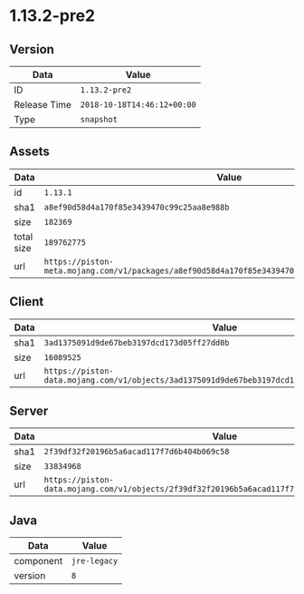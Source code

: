 # 1.13.2-pre2

## Version

|**Data**        | **Value**                 |
|----------------|-------------------------|
| ID   | ```1.13.2-pre2```   |
| Release Time   | ```2018-10-18T14:46:12+00:00```   |
| Type   | ```snapshot```   |

## Assets

|**Data**        | **Value**                 |
|----------------|-------------------------|
| id   | ```1.13.1```   |
| sha1   | ```a8ef90d58d4a170f85e3439470c99c25aa8e988b```   |
| size   | ```182369```   |
| total size  | ```189762775```  |
| url       | ```https://piston-meta.mojang.com/v1/packages/a8ef90d58d4a170f85e3439470c99c25aa8e988b/1.13.1.json``` |

## Client

|**Data**        | **Value**                 |
|----------------|-------------------------|
| sha1   | ```3ad1375091d9de67beb3197dcd173d05ff27dd0b```   |
| size   | ```16089525```   |
| url       | ```https://piston-data.mojang.com/v1/objects/3ad1375091d9de67beb3197dcd173d05ff27dd0b/client.jar``` |

## Server

|**Data**        | **Value**                 |
|----------------|-------------------------|
| sha1   | ```2f39df32f20196b5a6acad117f7d6b404b069c58```   |
| size   | ```33834968```   |
| url       | ```https://piston-data.mojang.com/v1/objects/2f39df32f20196b5a6acad117f7d6b404b069c58/server.jar``` |

## Java

|**Data**        | **Value**                 |
|----------------|-------------------------|
| component   | ```jre-legacy```   |
| version   | ```8```   |